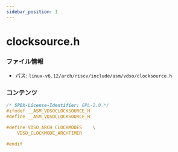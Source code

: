 ```yaml
---
sidebar_position: 1
---
```

# clocksource.h

### ファイル情報

- パス: `linux-v6.12/arch/riscv/include/asm/vdso/clocksource.h`

### コンテンツ

```h
/* SPDX-License-Identifier: GPL-2.0 */
#ifndef __ASM_VDSOCLOCKSOURCE_H
#define __ASM_VDSOCLOCKSOURCE_H

#define VDSO_ARCH_CLOCKMODES	\
	VDSO_CLOCKMODE_ARCHTIMER

#endif

```
